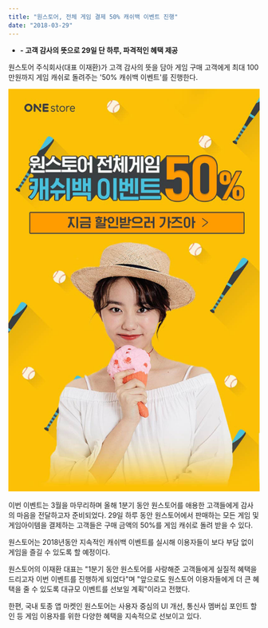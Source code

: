 ```yaml
---
title: "원스토어, 전체 게임 결제 50% 캐쉬백 이벤트 진행"
date: "2018-03-29"
---
```


- **\- 고객 감사의 뜻으로 29일 단 하루, 파격적인 혜택 제공**

원스토어 주식회사(대표 이재환)가 고객 감사의 뜻을 담아 게임 구매 고객에게 최대 100만원까지 게임 캐쉬로 돌려주는 '50% 캐쉬백 이벤트'를 진행한다.

![](images/180329_01.jpg)

이번 이벤트는 3월을 마무리하며 올해 1분기 동안 원스토어를 애용한 고객들에게 감사의 마음을 전달하고자 준비되었다. 29일 하루 동안 원스토어에서 판매하는 모든 게임 및 게임아이템을 결제하는 고객들은 구매 금액의 50%를 게임 캐쉬로 돌려 받을 수 있다.

원스토어는 2018년동안 지속적인 캐쉬백 이벤트를 실시해 이용자들이 보다 부담 없이 게임을 즐길 수 있도록 할 예정이다.

원스토어의 이재환 대표는 "1분기 동안 원스토어를 사랑해준 고객들에게 실질적 혜택을 드리고자 이번 이벤트를 진행하게 되었다"며 "앞으로도 원스토어 이용자들에게 더 큰 혜택을 줄 수 있도록 대규모 이벤트를 선보일 계획"이라고 전했다.

한편, 국내 토종 앱 마켓인 원스토어는 사용자 중심의 UI 개선, 통신사 멤버십 포인트 할인 등 게임 이용자를 위한 다양한 혜택을 지속적으로 선보이고 있다.
